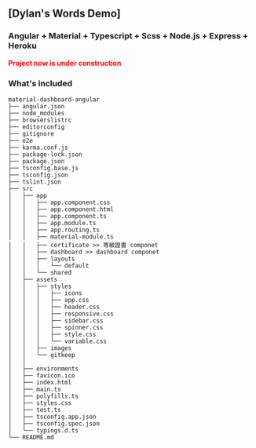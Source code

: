 ## [Dylan's Words Demo]

### Angular + Material + Typescript + Scss + Node.js + Express + Heroku  
  
<b style="color:red">Project now is under construction</b>  

### What's included  

```
material-dashboard-angular
├── angular.json
├── node_modules
├── browserslistrc
├── editorconfig
├── gitignore
├── e2e
├── karma.conf.js
├── package-lock.json
├── package.json
├── tsconfig.base.js
├── tsconfig.json
├── tslint.json
├── src
│   ├── app
│   │   ├── app.component.css
│   │   ├── app.component.html
│   │   ├── app.component.ts
│   │   ├── app.module.ts
│   │   ├── app.routing.ts
│   │   ├── material-module.ts
│   │   ├── certificate >> 等級證書 componet
│   │   ├── dashboard >> dashboard componet
│   │   ├── layouts
│   │   │   └── default
│   │   └── shared
│   ├── assets
│   │   ├── styles
│   │   │   ├── icons
│   │   │   ├── app.css
│   │   │   ├── header.css
│   │   │   ├── responsive.css
│   │   │   ├── sidebar.css
│   │   │   ├── spinner.css
│   │   │   ├── style.css
│   │   │   └── variable.css
│   │   ├── images
│   │   └── gitkeep
│   │   
│   ├── environments
│   ├── favicon.ico
│   ├── index.html
│   ├── main.ts
│   ├── polyfills.ts
│   ├── styles.css
│   ├── test.ts
│   ├── tsconfig.app.json
│   ├── tsconfig.spec.json
│   └── typings.d.ts
└── README.md

```
